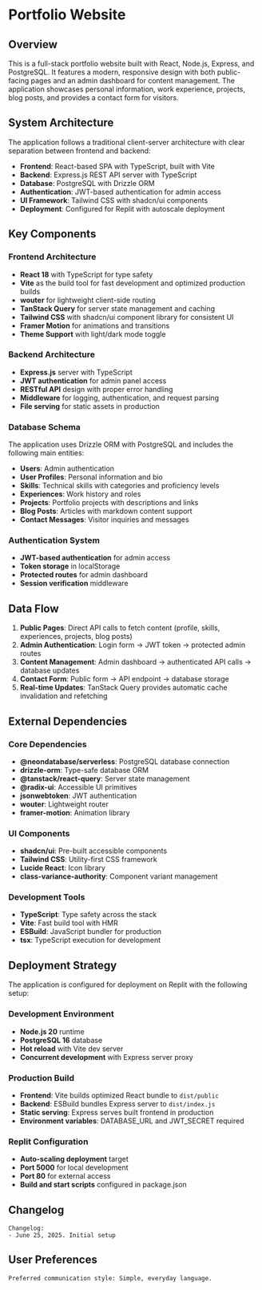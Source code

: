 # Portfolio Website

## Overview

This is a full-stack portfolio website built with React, Node.js, Express, and PostgreSQL. It features a modern, responsive design with both public-facing pages and an admin dashboard for content management. The application showcases personal information, work experience, projects, blog posts, and provides a contact form for visitors.

## System Architecture

The application follows a traditional client-server architecture with clear separation between frontend and backend:

- **Frontend**: React-based SPA with TypeScript, built with Vite
- **Backend**: Express.js REST API server with TypeScript
- **Database**: PostgreSQL with Drizzle ORM
- **Authentication**: JWT-based authentication for admin access
- **UI Framework**: Tailwind CSS with shadcn/ui components
- **Deployment**: Configured for Replit with autoscale deployment

## Key Components

### Frontend Architecture
- **React 18** with TypeScript for type safety
- **Vite** as the build tool for fast development and optimized production builds
- **wouter** for lightweight client-side routing
- **TanStack Query** for server state management and caching
- **Tailwind CSS** with shadcn/ui component library for consistent UI
- **Framer Motion** for animations and transitions
- **Theme Support** with light/dark mode toggle

### Backend Architecture
- **Express.js** server with TypeScript
- **JWT authentication** for admin panel access
- **RESTful API** design with proper error handling
- **Middleware** for logging, authentication, and request parsing
- **File serving** for static assets in production

### Database Schema
The application uses Drizzle ORM with PostgreSQL and includes the following main entities:
- **Users**: Admin authentication
- **User Profiles**: Personal information and bio
- **Skills**: Technical skills with categories and proficiency levels
- **Experiences**: Work history and roles
- **Projects**: Portfolio projects with descriptions and links
- **Blog Posts**: Articles with markdown content support
- **Contact Messages**: Visitor inquiries and messages

### Authentication System
- **JWT-based authentication** for admin access
- **Token storage** in localStorage
- **Protected routes** for admin dashboard
- **Session verification** middleware

## Data Flow

1. **Public Pages**: Direct API calls to fetch content (profile, skills, experiences, projects, blog posts)
2. **Admin Authentication**: Login form → JWT token → protected admin routes
3. **Content Management**: Admin dashboard → authenticated API calls → database updates
4. **Contact Form**: Public form → API endpoint → database storage
5. **Real-time Updates**: TanStack Query provides automatic cache invalidation and refetching

## External Dependencies

### Core Dependencies
- **@neondatabase/serverless**: PostgreSQL database connection
- **drizzle-orm**: Type-safe database ORM
- **@tanstack/react-query**: Server state management
- **@radix-ui**: Accessible UI primitives
- **jsonwebtoken**: JWT authentication
- **wouter**: Lightweight router
- **framer-motion**: Animation library

### UI Components
- **shadcn/ui**: Pre-built accessible components
- **Tailwind CSS**: Utility-first CSS framework
- **Lucide React**: Icon library
- **class-variance-authority**: Component variant management

### Development Tools
- **TypeScript**: Type safety across the stack
- **Vite**: Fast build tool with HMR
- **ESBuild**: JavaScript bundler for production
- **tsx**: TypeScript execution for development

## Deployment Strategy

The application is configured for deployment on Replit with the following setup:

### Development Environment
- **Node.js 20** runtime
- **PostgreSQL 16** database
- **Hot reload** with Vite dev server
- **Concurrent development** with Express server proxy

### Production Build
- **Frontend**: Vite builds optimized React bundle to `dist/public`
- **Backend**: ESBuild bundles Express server to `dist/index.js`
- **Static serving**: Express serves built frontend in production
- **Environment variables**: DATABASE_URL and JWT_SECRET required

### Replit Configuration
- **Auto-scaling deployment** target
- **Port 5000** for local development
- **Port 80** for external access
- **Build and start scripts** configured in package.json

## Changelog

```
Changelog:
- June 25, 2025. Initial setup
```

## User Preferences

```
Preferred communication style: Simple, everyday language.
```